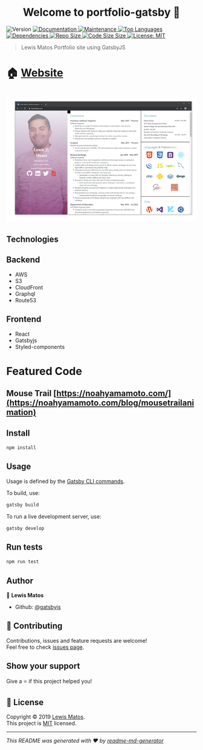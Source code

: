 <h1 align="center">Welcome to portfolio-gatsby 👋</h1>
<p>
  <img alt="Version" src="https://img.shields.io/badge/version-0.1.0-blue.svg?cacheSeconds=2592000" />
  <a href="https://github.com/LewisMatos/Portfolio-Gatsby/#readme">
    <img alt="Documentation" src="https://img.shields.io/badge/documentation-yes-brightgreen.svg" target="_blank" />
  </a>
  <a href="https://github.com/LewisMatos/Portfolio-Gatsby//graphs/commit-activity">
    <img alt="Maintenance" src="https://img.shields.io/badge/Maintained%3F-yes-green.svg" target="_blank" />
  </a>
  <a href="https://github.com/LewisMatos/Portfolio-Gatsby/pulse">
    <img alt="Top Languages" src="https://img.shields.io/github/languages/top/LewisMatos/Portfolio-Gatsby.svg" target="_blank" />
  </a>
  <a href="https://github.com/LewisMatos/Portfolio-Gatsby/network/dependencies">
    <img alt="Dependencies" src="https://img.shields.io/david/lewismatos/Portfolio-Gatsby.svg" target="_blank" />
  </a>
   <a href="https://github.com/LewisMatos/Portfolio-Gatsby/network/dependencies">
    <img alt="Repo Size" src="https://img.shields.io/github/repo-size/LewisMatos/Portfolio-Gatsby.svg" target="_blank" />
  </a>
     <a href="https://github.com/LewisMatos/Portfolio-Gatsby/network/dependencies">
    <img alt="Code Size Size" src="https://img.shields.io/github/languages/code-size/LewisMatos/Portfolio-Gatsby.svg" target="_blank" />
  </a>
    <a href="https://github.com/LewisMatos/Portfolio-Gatsby//blob/master/LICENSE">
    <img alt="License: MIT" src="https://img.shields.io/badge/License-MIT-yellow.svg" target="_blank" />
  </a>
</p>


> Lewis Matos Portfolio site using GatsbyJS

# 🏠 [Website](https://lewismatos.com)


# ![lewismatos](https://github.com/LewisMatos/Portfolio-Gatsby/blob/master/src/images/siteCapture.png)

## Technologies

## Backend

* AWS
* S3
* CloudFront
* Graphql
* Route53

## Frontend
* React
* Gatsbyjs
* Styled-components

# Featured  Code
## Mouse Trail [https://noahyamamoto.com/](https://noahyamamoto.com/blog/mousetrailanimation)

## Install

```sh
npm install
```

## Usage

Usage is defined by the [Gatsby CLI commands](https://www.gatsbyjs.org/docs/gatsby-cli/).

To build, use:

```sh
gatsby build
```

To run a live development server, use:

```sh
gatsby develop
```

## Run tests

```sh
npm run test
```

## Author

👤 **Lewis Matos**

* Github: [@gatsbyjs](https://github.com/LewisMatos)

## 🤝 Contributing

Contributions, issues and feature requests are welcome!<br />Feel free to check [issues page](https://github.com/LewisMatos/Portfolio-Gatsby/issues).

## Show your support

Give a ⭐️ if this project helped you!

## 📝 License

Copyright © 2019 [Lewis Matos](https://github.com/LewisMatos/Portfolio-Gatsby).<br />
This project is [MIT](https://github.com/LewisMatos/Portfolio-Gatsby/blob/master/LICENSE) licensed.

***
_This README was generated with ❤️ by [readme-md-generator](https://github.com/kefranabg/readme-md-generator)_

